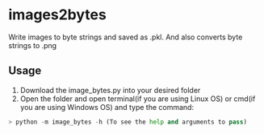 # images2bytes
Write images to byte strings and saved as .pkl. And also converts byte strings to .png

## Usage
1. Download the image_bytes.py into your desired folder
2. Open the folder and open terminal(if you are using Linux OS) or cmd(if you are using Windows OS) and type the command:

```python
> python -m image_bytes -h (To see the help and arguments to pass)

```
